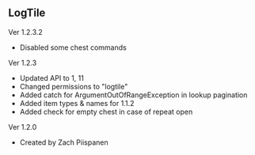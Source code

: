 ## LogTile

Ver 1.2.3.2
* Disabled some chest commands

Ver 1.2.3
* Updated API to 1, 11
* Changed permissions to "logtile"
* Added catch for ArgumentOutOfRangeException in lookup pagination
* Added item types & names for 1.1.2
* Added check for empty chest in case of repeat open


Ver 1.2.0
* Created by Zach Piispanen

